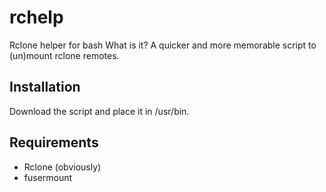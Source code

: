# rchelp
Rclone helper for bash
What is it? A quicker and more memorable script to (un)mount rclone remotes.

## Installation
Download the script and place it in /usr/bin.

## Requirements
 - Rclone (obviously)
 - fusermount
